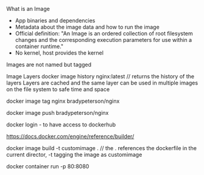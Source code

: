 What is an Image
- App binaries and dependencies
- Metadata about the image data and how to run the image
- Official definition: "An Image is an ordered collection of root filesystem changes and the corresponding execution parameters for use within a container runtime."
- No kernel, host provides the kernel

Images are not named but tagged

Image Layers
docker image history nginx:latest // returns the history of the layers
Layers are cached and the same layer can be used in multiple images on the file system to safe time and space

docker image tag nginx bradypeterson/nginx

docker image push bradypeterson/nginx

docker login - to have access to dockerhub

https://docs.docker.com/engine/reference/builder/ 

docker image build -t customimage . // the . references the dockerfile in the current director, -t tagging the image as customimage

docker container run -p 80:8080